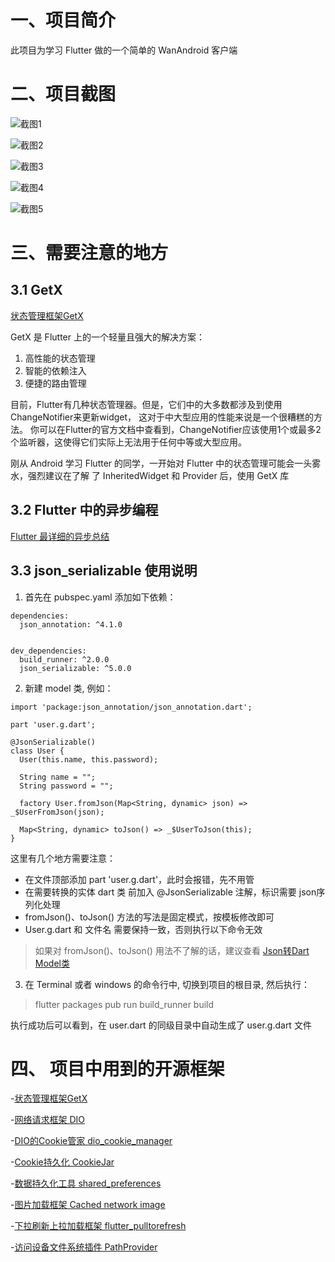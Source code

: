 # 一、项目简介

此项目为学习 Flutter 做的一个简单的 WanAndroid 客户端



# 二、项目截图

![截图1](/pics/1.jpg)

![截图2](/pics/2.jpg)

![截图3](/pics/3.jpg)

![截图4](/pics/4.jpg)

![截图5](/pics/5.jpg)




# 三、需要注意的地方

## 3.1 GetX

[状态管理框架GetX](https://github.com/jonataslaw/getx)

GetX 是 Flutter 上的一个轻量且强大的解决方案：
1. 高性能的状态管理
2. 智能的依赖注入
3. 便捷的路由管理

目前，Flutter有几种状态管理器。但是，它们中的大多数都涉及到使用ChangeNotifier来更新widget，
这对于中大型应用的性能来说是一个很糟糕的方法。
你可以在Flutter的官方文档中查看到，ChangeNotifier应该使用1个或最多2个监听器，这使得它们实际上无法用于任何中等或大型应用。

刚从 Android 学习 Flutter 的同学，一开始对 Flutter 中的状态管理可能会一头雾水，强烈建议在了解
了 InheritedWidget 和 Provider 后，使用 GetX 库


## 3.2 Flutter 中的异步编程

[Flutter 最详细的异步总结](https://juejin.cn/post/6844904049288937486)


## 3.3 json_serializable 使用说明

1. 首先在 pubspec.yaml 添加如下依赖：
```
dependencies:
  json_annotation: ^4.1.0


dev_dependencies:
  build_runner: ^2.0.0
  json_serializable: ^5.0.0
```

2. 新建 model 类, 例如：
```
import 'package:json_annotation/json_annotation.dart';

part 'user.g.dart';

@JsonSerializable()
class User {
  User(this.name, this.password);

  String name = "";
  String password = "";

  factory User.fromJson(Map<String, dynamic> json) => _$UserFromJson(json);

  Map<String, dynamic> toJson() => _$UserToJson(this);
}
```

这里有几个地方需要注意：
- 在文件顶部添加 part 'user.g.dart'，此时会报错，先不用管
- 在需要转换的实体 dart 类 前加入 @JsonSerializable 注解，标识需要 json序列化处理
- fromJson()、toJson() 方法的写法是固定模式，按模板修改即可
- User.g.dart 和 文件名 需要保持一致，否则执行以下命令无效

> 如果对 fromJson()、toJson() 用法不了解的话，建议查看 [Json转Dart Model类](https://book.flutterchina.club/chapter11/json_model.html)

3. 在 Terminal 或者 windows 的命令行中, 切换到项目的根目录, 然后执行：

> flutter packages pub run build_runner build

执行成功后可以看到，在 user.dart 的同级目录中自动生成了 user.g.dart 文件




# 四、 项目中用到的开源框架

-[状态管理框架GetX](https://github.com/jonataslaw/getx)

-[网络请求框架 DIO](https://github.com/flutterchina/dio)

-[DIO的Cookie管家 dio_cookie_manager](https://github.com/flutterchina/dio/tree/master/plugins/cookie_manager)

-[Cookie持久化 CookieJar](https://github.com/flutterchina/cookie_jar)

-[数据持久化工具 shared_preferences ](https://pub.dev/packages/shared_preferences#-example-tab-)

-[图片加载框架 Cached network image](https://github.com/Baseflow/flutter_cached_network_image)

-[下拉刷新上拉加载框架 flutter_pulltorefresh](https://github.com/peng8350/flutter_pulltorefresh)

-[访问设备文件系统插件 PathProvider](https://pub.dev/packages/path_provider) 









